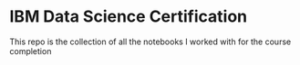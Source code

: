 # IBM Data Science Certification
This repo is the collection of all the notebooks I worked with for the course completion
